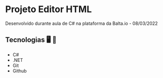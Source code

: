 # Projeto Editor HTML

 Desenvolvido durante aula de C# na plataforma da Balta.io - 08/03/2022


 ## Tecnologias 🖥️ 🚀 
  - C#
  - .NET
  - Git
  - Github
